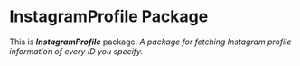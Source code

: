 # InstagramProfile Package

This is ***InstagramProfile*** package.
*A package for fetching Instagram profile information of every ID you specify.*